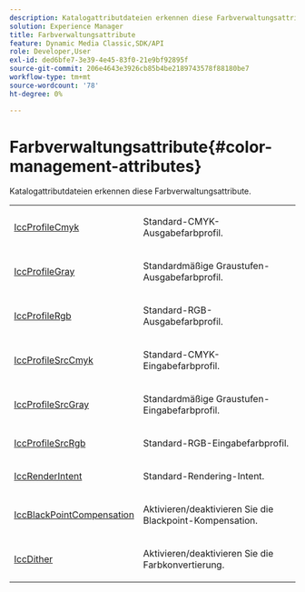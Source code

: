 ```yaml
---
description: Katalogattributdateien erkennen diese Farbverwaltungsattribute.
solution: Experience Manager
title: Farbverwaltungsattribute
feature: Dynamic Media Classic,SDK/API
role: Developer,User
exl-id: ded6bfe7-3e39-4e45-83f0-21e9bf92895f
source-git-commit: 206e4643e3926cb85b4be2189743578f88180be7
workflow-type: tm+mt
source-wordcount: '78'
ht-degree: 0%

---
```


# Farbverwaltungsattribute{#color-management-attributes}

Katalogattributdateien erkennen diese Farbverwaltungsattribute.

<table id="simpletable_60EABACFB5B344D380B65891880BCB8B"> 
 <tr class="strow"> 
  <td class="stentry"> <p><span class="codeph"> <a href="../../../../../../is-api/image-catalog/image-serving-api-ref/c-image-catalog-reference/c-attributes-reference/r-iccprofilecmyk.md#reference-db89f9dac33e447cadb359ec1ba27ee0" type="reference" format="dita" scope="local"> IccProfileCmyk</a> </span> </p></td> 
  <td class="stentry"> <p>Standard-CMYK-Ausgabefarbprofil. </p></td> 
 </tr> 
 <tr class="strow"> 
  <td class="stentry"> <p><span class="codeph"> <a href="../../../../../../is-api/image-catalog/image-serving-api-ref/c-image-catalog-reference/c-attributes-reference/r-iccprofilegray.md#reference-13822a1596e440eea0492e86d88dad35" type="reference" format="dita" scope="local"> IccProfileGray</a> </span> </p></td> 
  <td class="stentry"> <p>Standardmäßige Graustufen-Ausgabefarbprofil. </p></td> 
 </tr> 
 <tr class="strow"> 
  <td class="stentry"> <p><span class="codeph"> <a href="../../../../../../is-api/image-catalog/image-serving-api-ref/c-image-catalog-reference/c-attributes-reference/r-iccprofilergb.md#reference-3479e7daac54404f84b06b98ca07b9df" type="reference" format="dita" scope="local"> IccProfileRgb</a> </span> </p></td> 
  <td class="stentry"> <p>Standard-RGB-Ausgabefarbprofil. </p></td> 
 </tr> 
 <tr class="strow"> 
  <td class="stentry"> <p><span class="codeph"> <a href="../../../../../../is-api/image-catalog/image-serving-api-ref/c-image-catalog-reference/c-attributes-reference/r-iccprofilesrccmyk.md#reference-b57196dfe5db41fe88bd0828ed4ec728" type="reference" format="dita" scope="local"> IccProfileSrcCmyk</a> </span> </p></td> 
  <td class="stentry"> <p>Standard-CMYK-Eingabefarbprofil. </p></td> 
 </tr> 
 <tr class="strow"> 
  <td class="stentry"> <p><span class="codeph"> <a href="../../../../../../is-api/image-catalog/image-serving-api-ref/c-image-catalog-reference/c-attributes-reference/r-iccprofilesrcgray.md#reference-a717831da24d43f680d01393660f12f9" type="reference" format="dita" scope="local"> IccProfileSrcGray</a> </span> </p></td> 
  <td class="stentry"> <p>Standardmäßige Graustufen-Eingabefarbprofil. </p></td> 
 </tr> 
 <tr class="strow"> 
  <td class="stentry"> <p><span class="codeph"> <a href="../../../../../../is-api/image-catalog/image-serving-api-ref/c-image-catalog-reference/c-attributes-reference/r-iccprofilesrcrgb.md#reference-b8e576d075b44f5c94d95bfb5aa22ae2" type="reference" format="dita" scope="local"> IccProfileSrcRgb</a> </span> </p></td> 
  <td class="stentry"> <p>Standard-RGB-Eingabefarbprofil. </p></td> 
 </tr> 
 <tr class="strow"> 
  <td class="stentry"> <p><span class="codeph"> <a href="../../../../../../is-api/image-catalog/image-serving-api-ref/c-image-catalog-reference/c-attributes-reference/r-iccrenderintent.md#reference-012f207f28bd4406a5368d23ed95a51f" type="reference" format="dita" scope="local"> IccRenderIntent</a> </span> </p> </td> 
  <td class="stentry"> <p>Standard-Rendering-Intent. </p></td> 
 </tr> 
 <tr class="strow"> 
  <td class="stentry"> <p><span class="codeph"> <a href="../../../../../../is-api/image-catalog/image-serving-api-ref/c-image-catalog-reference/c-attributes-reference/r-iccblackpointcompensation.md#reference-357626375ee140d1807f0c05171c733f" type="reference" format="dita" scope="local"> IccBlackPointCompensation</a> </span> </p></td> 
  <td class="stentry"> <p>Aktivieren/deaktivieren Sie die Blackpoint-Kompensation. </p></td> 
 </tr> 
 <tr class="strow"> 
  <td class="stentry"> <p><span class="codeph"> <a href="../../../../../../is-api/image-catalog/image-serving-api-ref/c-image-catalog-reference/c-attributes-reference/r-iccdither.md#reference-914d0d0567364246b4016d45c0ada85b" type="reference" format="dita" scope="local"> IccDither</a> </span> </p></td> 
  <td class="stentry"> <p>Aktivieren/deaktivieren Sie die Farbkonvertierung. </p></td> 
 </tr> 
</table>
